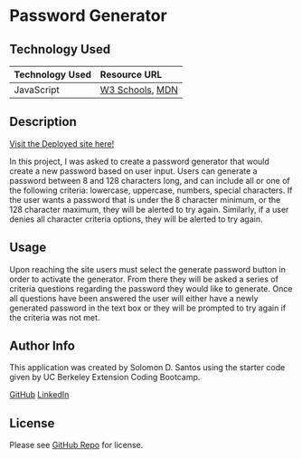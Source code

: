 # Password Generator

## Technology Used

|Technology Used    |Resource URL   |
|:------------------|:--------------|
|JavaScript               |[W3 Schools](https://www.w3schools.com/js/default.asp), [MDN](https://developer.mozilla.org)|

## Description

[Visit the Deployed site here!](https://captaiiinsolo.github.io/passwordGenerator/)

In this project, I was asked to create a password generator that would create a new password based on user input. Users can generate a password between 8 and 128 characters long, and can include all or one of the following criteria: lowercase, uppercase, numbers, special characters. If the user wants a password that is under the 8 character minimum, or the 128 character maximum, they will be alerted to try again. Similarly, if a user denies all character criteria options, they will be alerted to try again.

## Usage

Upon reaching the site users must select the generate password button in order to activate the generator. From there they will be asked a series of criteria questions regarding the password they would like to generate. Once all questions have been answered the user will either have a newly generated password in the text box or they will be prompted to try again if the criteria was not met.

## Author Info

This application was created by Solomon D. Santos using the starter code given by UC Berkeley Extension Coding Bootcamp. 

[GitHub](https://github.com/captaiiinsolo)
[LinkedIn](https://www.linkedin.com/in/solomon-santos)

## License

Please see [GitHub Repo](https://github.com/captaiiinsolo/passwordGenerator/) for license.